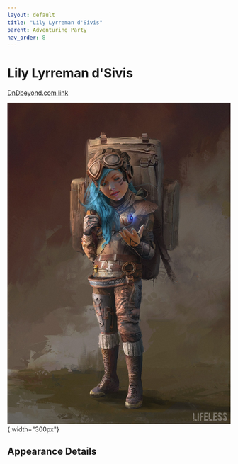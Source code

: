 ```yaml
---
layout: default
title: "Lily Lyrreman d'Sivis"
parent: Adventuring Party
nav_order: 8
---
```


# Lily Lyrreman d'Sivis

[DnDbeyond.com link](https://www.dndbeyond.com/characters/39397532)

![full_art](img/lily.jpeg){:width="300px"}

## Appearance Details
